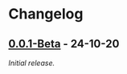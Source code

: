 # Changelog

## [0.0.1-Beta] - 24-10-20

_Initial release._

[0.0.1-Beta]: https://github.com/nagisa9219/CC_SoyoBot/releases/tag/v0.0.1-Beta